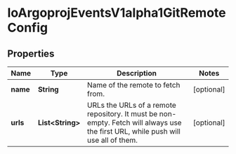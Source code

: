 
# IoArgoprojEventsV1alpha1GitRemoteConfig

## Properties
Name | Type | Description | Notes
------------ | ------------- | ------------- | -------------
**name** | **String** | Name of the remote to fetch from. |  [optional]
**urls** | **List&lt;String&gt;** | URLs the URLs of a remote repository. It must be non-empty. Fetch will always use the first URL, while push will use all of them. |  [optional]



